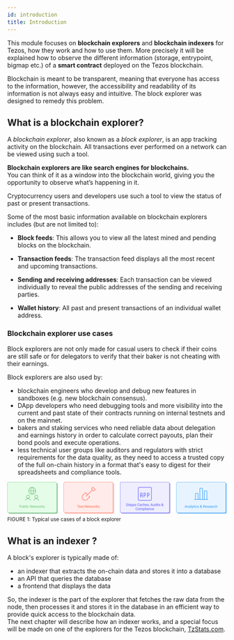 ```yaml
---
id: introduction
title: Introduction
---
```


This module focuses on **blockchain explorers** and **blockchain indexers** for Tezos, 
how they work and how to use them. 
More precisely it will be explained how to observe the different information
(storage, entrypoint, bigmap etc.) of a **smart contract** deployed on the Tezos blockchain.

Blockchain is meant to be transparent, meaning that everyone has access to the information, 
however, the accessibility and readability of its information is not always easy and intuitive. 
The block explorer was designed to remedy this problem.

## What is a blockchain explorer?

A _blockchain explorer_, also known as a _block explorer_, is an app tracking activity on the blockchain. 
All transactions ever performed on a network can be viewed using such a tool.

**Blockchain explorers are like search engines for blockchains.**  
You can think of it as a window into the blockchain world,
giving you the opportunity to observe what’s happening in it.

Cryptocurrency users and developers use such a tool to view the status of past or present transactions. 

Some of the most basic information available on blockchain explorers includes (but are not limited to):

- **Block feeds**: This allows you to view all the latest mined and pending blocks on the blockchain.
  
- **Transaction feeds**: The transaction feed displays all the most recent and upcoming transactions.

- **Sending and receiving addresses**: Each transaction can be viewed individually to reveal the public addresses of the sending and receiving parties.
  
- **Wallet history**: All past and present transactions of an individual wallet address.

### Blockchain explorer use cases
Block explorers are not only made for casual users to check if their coins are still safe or for delegators to verify that their baker is not cheating with their earnings.

Block explorers are also used by:
- blockchain engineers who develop and debug new features in sandboxes (e.g. new blockchain consensus). 
- DApp developers who need debugging tools and more visibility into the current and past state of their contracts running on internal testnets and on the mainnet.
- bakers and staking services who need reliable data about delegation and 
earnings history in order to calculate correct payouts, plan their bond pools and execute operations.
- less technical user groups like auditors and regulators with strict requirements for the data quality, as they need to access a trusted copy of the full on-chain history 
in a format that's easy to digest for their spreadsheets and compliance tools.

![](../../static/img/explorer/use_cases.svg)
<small className="figure">FIGURE 1: Typical use cases of a block explorer</small>

## What is an indexer ?
A block's explorer is typically made of:
- an indexer that extracts the on-chain data and stores it into a database
- an API that queries the database
- a frontend that displays the data

So, the indexer is the part of the explorer that fetches the raw data from the node, then processes it and stores it in the database in an efficient way to provide quick access to the blockchain data.  
The next chapter will describe how an indexer works, and a special focus will be made on one of the explorers for the Tezos blockchain, [TzStats.com](https://tzstats.com/).

